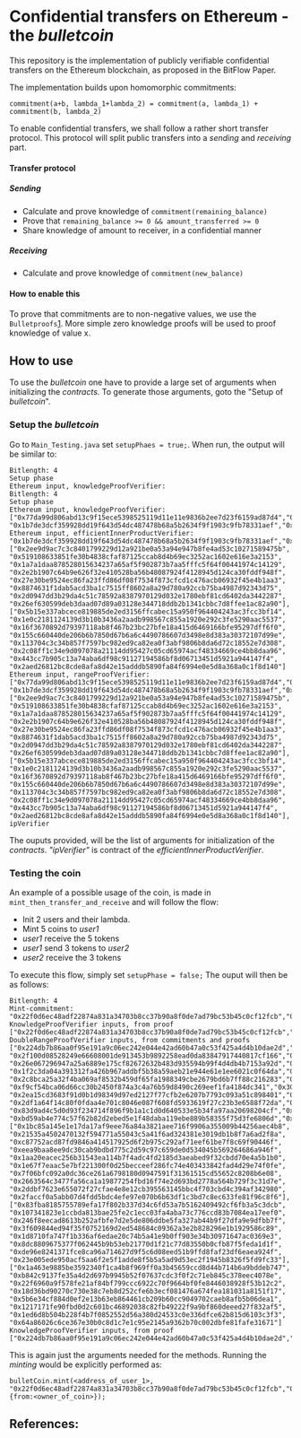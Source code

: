 
# Confidential transfers on Ethereum - the *bulletcoin*

This repository is the implementation of publicly verifiable confidential transfers on the Ethereum blockchain, as proposed in the BitFlow Paper.

The implementation builds upon homomorphic commitments: 
```
commitment(a+b, lambda_1+lambda_2) = commitment(a, lambda_1) + commitment(b, lambda_2)
```


To enable confidential transfers, we shall follow a rather short transfer protocol. 
This protocol will split public transfers into a *sending* and *receiving* part.
#### Transfer protocol
##### Sending
* Calculate and prove knowledge of `commitment(remaining_balance)`
* Prove that `remaining_balance >= 0 && amount_transferred >= 0`
* Share knowledge of amount to receiver, in a confidential manner

##### Receiving
* Calculate and prove knowledge of `commitment(new_balance)`

#### How to enable this
To prove that commitments are to non-negative values, we use the `Bulletproofs`[1]. 
More simple zero knowledge proofs will be used to proof knowledge of value x.

## How to use
To use the *bulletcoin* one have to provide a large set of arguments when initializing the *contracts*. 
To generate those arguments, goto the "Setup of *bulletcoin*".

### Setup the *bulletcoin*
Go to `Main_Testing.java` set `setupPhaes = true;`. When run, the output will be similar to:
```
Bitlength: 4
Setup phase
Ethereum input, knowledgeProofVerifier:
Bitlength: 4
Setup phase
Ethereum input, knowledgeProofVerifier:
["0x77da99d806abd13c9f15ece5398525119d11e11e9836b2ee7d23f6159ad87d4","0x1485efa927f2ad41bff567eec88f32fb0a0f706588b4e41a8d587d008b7f875", "0x1b7de3dcf359928dd19f643d54dc487478b68a5b2634f9f1903c9fb78331aef","0x2bda7d3ae6a557c716477c108be0d0f94abc6c4dc6b1bd93caccbcceaaa71d6b"]
Ethereum input, efficientInnerProductVerifier:
"0x1b7de3dcf359928dd19f643d54dc487478b68a5b2634f9f1903c9fb78331aef","0x2bda7d3ae6a557c716477c108be0d0f94abc6c4dc6b1bd93caccbcceaaa71d6b", ["0x2ee9d9ac7c3c8401799229d12a921be0a53a94e947b8fe4ad53c10271589475b", "0x519108633851fe30b4838cfaf87125ccab8d4b69ec3252ac1602e616e3a2153", "0x1a7a1daa878528015634237a65af5f902873b7aa5fffc5f64f00441974c14129", "0x2e2b1907c64b9e626f32e410528ba56b48087924f4128945d124ca30fddf948f", "0x27e30be9524ec86fa23ffd86df08f7534f873cfcd1c476acb06932f45e4b1aa3", "0x8874631f1dab5acd3ba1c7515ff8602a8a29d780a92ccb75ba4987d92343d75", "0x2d0947dd3b29da4c51c78592a8387970129d032e1780ebf81cd6402da3442287", "0x26ef630599deb3daad07d89a03128e344718ddb2b1341cbbc7d8ffee1ac82a90"], ["0x5b15e337abcece819885de2ed3156ffcabec15a950f964404243ac3fcc3bf14", "0x1e0c2181124139d3b10b3436a2aadb998567c855a1920e292c3fe5290aac5537", "0x16f3670892d79397118ab8f467b23bc27bfe18a415d6469166bfe95297dff6f0", "0x155c660440de206b6b7850d67b6a6c4490786607d3498e8d383a30372107d99e", "0x113704c3c34b857f7597bc982ed9ca82ea0f3abf9806b8da6d72c18552e7d308", "0x2c08ff1c34e9d097078a21114dd95427c05cd65974acf48334669ce4bb8daa96", "0x443cc7b905c13a74aba6df98c91127194586bf8d06713451d5921a944147f4", "0x2aed26812bc8cde8afa8d42e15adddb5890fa84f6994e0e5d8a368a0c1f8d140"]
Ethereum input, rangeProofVerifier:
["0x77da99d806abd13c9f15ece5398525119d11e11e9836b2ee7d23f6159ad87d4","0x1485efa927f2ad41bff567eec88f32fb0a0f706588b4e41a8d587d008b7f875", "0x1b7de3dcf359928dd19f643d54dc487478b68a5b2634f9f1903c9fb78331aef","0x2bda7d3ae6a557c716477c108be0d0f94abc6c4dc6b1bd93caccbcceaaa71d6b"], ["0x2ee9d9ac7c3c8401799229d12a921be0a53a94e947b8fe4ad53c10271589475b", "0x519108633851fe30b4838cfaf87125ccab8d4b69ec3252ac1602e616e3a2153", "0x1a7a1daa878528015634237a65af5f902873b7aa5fffc5f64f00441974c14129", "0x2e2b1907c64b9e626f32e410528ba56b48087924f4128945d124ca30fddf948f", "0x27e30be9524ec86fa23ffd86df08f7534f873cfcd1c476acb06932f45e4b1aa3", "0x8874631f1dab5acd3ba1c7515ff8602a8a29d780a92ccb75ba4987d92343d75", "0x2d0947dd3b29da4c51c78592a8387970129d032e1780ebf81cd6402da3442287", "0x26ef630599deb3daad07d89a03128e344718ddb2b1341cbbc7d8ffee1ac82a90"], ["0x5b15e337abcece819885de2ed3156ffcabec15a950f964404243ac3fcc3bf14", "0x1e0c2181124139d3b10b3436a2aadb998567c855a1920e292c3fe5290aac5537", "0x16f3670892d79397118ab8f467b23bc27bfe18a415d6469166bfe95297dff6f0", "0x155c660440de206b6b7850d67b6a6c4490786607d3498e8d383a30372107d99e", "0x113704c3c34b857f7597bc982ed9ca82ea0f3abf9806b8da6d72c18552e7d308", "0x2c08ff1c34e9d097078a21114dd95427c05cd65974acf48334669ce4bb8daa96", "0x443cc7b905c13a74aba6df98c91127194586bf8d06713451d5921a944147f4", "0x2aed26812bc8cde8afa8d42e15adddb5890fa84f6994e0e5d8a368a0c1f8d140"], ipVerifier
```
The ouputs provided, will be the list of arguments for initialization of the *contracts*. *"ipVerifier"* is contract of the *efficientInnerProductVerifier*.

### Testing the coin
An example of a possible usage of the coin, is made in `mint_then_transfer_and_receive` and will follow the flow:
* Init 2 users and their lambda.
* Mint 5 coins to *user1*
* *user1* receive the 5 tokens
* *user1* send 3 tokens to *user2*
* *user2* receive the 3 tokens

To execute this flow, simply set `setupPhase = false;` The ouput will then be as follows:
```
Bitlength: 4
Mint-commitment:
"0x22f0d6ec48adf22874a831a34703b8cc37b90a8f0de7ad79bc53b45c0cf12fcb","0x2edb129868ec0833acbcf522e6528f826228265a4bad09f9965900271296ded5"
KnowledgeProofVerifier inputs, from proof
["0x22f0d6ec48adf22874a831a34703b8cc37b90a8f0de7ad79bc53b45c0cf12fcb","0x2edb129868ec0833acbcf522e6528f826228265a4bad09f9965900271296ded5","0x27f7428e22403402c4a87e8fea81f65acf438f772ec372d33860a12ad9b69090","0xceee029a8744fbd6ee54c2a08065d20c61d73dab28df149121748eeba26f41","0x2c8a045d4214d27b60413d494369889f7ee34c781ba4e2ae615650a3d657f9d4","0x92c1bc926acf7702df979af361dbf7aa976c30e0d8965b5b86e28047ed4ba60"]
DoubleRangeProofVerifier inputs, from commitments and proofs
["0x224db7b86aa0f95e191a9c06ec242e044e42ad60b47a0c53f425a4d4b10dae2d","0x1ca7883b4d0211f7fe779c106ba0b3f2afd815a85b99f3ffa01c156aa31515c3", "0x2f100d08528249e66608001de913453b9892258ead0da83847917440817cf166","0xad57cf17d797bd5804eda44ec14f48d76cb73a6ea6c1c40690ff9aaa0dfa5f6", "0x26e067296947a25a6889e175cf82672632b483d935594b99f4d4db4b7153a92d","0x124f870482c02e74f3f5df542ef0b0655338e6ca3eeae39889b2c4124537fa34", "0x1f2c3da04a391312fa426b967addbf5b38a59aeb21e944e61e1ee6021c0f64da","0x110bfdfd8fa3708463d8af16a0b74aa80554d8069f5cf5d71c524f4c7d50c047", "0x2c8bca25a32f4ba069af8532b459df65fa1988349cbe2679bd6b7ff88c216283","0x1f842543a58179259c63bc8c16ea603e25c40bd0a93ebc7736134a07031236f", "0xf9cf54bca06d66cc30b2450f874a3c4a76b59d8490c269eef1fa4184dc341","0x302281bc04bb0c1bee12424c63315a1f951f804c6b8281802dc4cb045e4e2d36", "0x2ea15cd3683f91d0b1d98349d97ed2127f77cfb2e6207b7793c093a51c898401","0x33e0dd30db7adfeab0f23c60071d34ec133b13cb30da913ed24cf0142d0edba", "0x2df1a64f14c80f0fdaa4e701c8046e087f608fd5933619f27c23b3e6588f72da","0x50c1da02ce1f34bb134d76ea89b59ee6c7d0322e4fb2f5dd8c2db7af11f0f37", "0x83d9ad4c5d0d93f234714f896f9b1a1c1d0d640533e5b34fa97aa20698204cf","0x10f0bdf600184e7657443d3aa72e9d9be8e5761540daf8fb3db03eda8a1cb2d2", "0xbd59ab4e774c57f62b82d2ebed5e1f48daba119ebe889b58355f75d3fe6806d","0xf32e2a16389234ea726b5e70052ccc30ddb2e3387ddd79d68898fd744cd1ad"], ["0x1bc85a145e1e17da17af9eee76a84a3821aee716f9906a355009b44256aec4b8", "0x21535a4502470132f594771a55043c5a41f6ad324381e3019db1b8f7a6ad2f8a", "0xc87752acd87fd9846a414517925d6f2b975c292af71eef61be7f8c69f90446f", "0xeea9baa8ee9dc30cab9bdbd775c2d59c97c659de0d534045b569264686a946f", "0x1aa20eacec256b31543ea114b7f4adc4fd2185d3aeabed9f32cbdd70e4a5b1b0", "0x1e67f7eaac5e7bf221300f0d25becceef286fc74e403433842fad4d29e74f0fe", "0x7f06bfc092a0dc36ce261a6798180d0947591f31361515cd55652c8208b6e08", "0x2663564c3477fa56ca1a19877254fbd16f74e2d693bd2778a564b729f3c31d7e", "0x2ddbf7623e655072f27cfae4e8e12cb395563145bbc4f703cbd4c394af342980", "0x2faccf0a5abb07d4fdd5bdc4efe97e070b6b63df1c3bd7c8ec633fe81f96c8f6"], ["0x83fba8185755789efa17f802b337d34c6fd53a7b5162409492cf6fb3a5c3dcb", "0x107341823e1ccbda813bae25fe2c1ecc03fa4aba73c776ccd83b7084ea17eef0", "0x246f8eecad8613b252afbfe7d2e5de806ddbe5fa327ab44b9f27dfa9e9dfbb7f", "0x3f609844ed94f35f0752169d2ed548684c09362a3e2b828296e1b1929586c89", "0x1d8710fa747f1b336af6edae20c74b5a41e9b0ff903e34b30971647ac0369e3", "0x8dc8809675377f062445b9b53eb21770d1f21c77d83550b0cfb87f5feda1d1f", "0xde96e8241371fce8ca96a714627d9f5c6d08eed51b9ffd8faf23df6eaea924f", "0x23e005ede950acf5aa6f2e5f1adde8f5b5a5ad9d53ec2f1945b8326f5fd9fc33"], ["0x1a463e9885be3592340f1ca4b8f969ff0a3b45659ccd8d44b714b6a9bddeb747", "0xb842c9137fe35a4d2d697b9945b52f07637cdc3f0f2c71eb845c378eec4078e", "0x22f6960a9f578fe21af84bf799ccc6922c70f9664bf0fe8446038928f53b12c2", "0x18d36bd90270c730e38c7eb8d252cfe6b3ecf081476a674fea181031a8151f17", "0x5b6e34cf884d0ef2e13b63eb864461cb209b60cc9049702caeb8afb5b06dea1", "0x1217171fe90fbd0d2c601bc46892038c82fb49222f9a9bf860deeed27f832af5", "0x1ed6d8b504b228f4b7f0852552d56a380d24533c0e336dfce62b815d6103c3f3", "0x64a86026c6ce367e30b0c8d1c7e1c95e2145a9362b70c002dbfe81fafe31671"]
KnowledgeProofVerifier inputs, from proof
["0x224db7b86aa0f95e191a9c06ec242e044e42ad60b47a0c53f425a4d4b10dae2d","0x1ca7883b4d0211f7fe779c106ba0b3f2afd815a85b99f3ffa01c156aa31515c3","0x2bcd9056d6cd7b762f58232714a7ea843cea85e643d863f89d7b3b18ec0ba534","0x1f05bb52a0416f552b111f4e84e2b7aaf15046155877a9f44a258a926468c6af","0x1e2b04d6ff037ca9740e2428383da806752790225a46e86713c352fc16af9030","0x25f0062a8daef9dcceec66ee4d6585c7e3852caa210d061162342675b2082108"]
```
This is again just the arguments needed for the methods. Running the *minting* would be explicitly performed as:
```
bulletCoin.mint(<address_of_user_1>, "0x22f0d6ec48adf22874a831a34703b8cc37b90a8f0de7ad79bc53b45c0cf12fcb","0x2edb129868ec0833acbcf522e6528f826228265a4bad09f9965900271296ded5",{from:<owner_of_coin>});
```

## References:
[1]: https://crypto.stanford.edu/bulletproofs/
